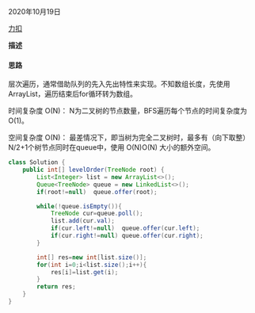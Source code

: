 2020年10月19日

[力扣](https://leetcode-cn.com/problems/cong-shang-dao-xia-da-yin-er-cha-shu-lcof/)

**描述**

#### 思路

层次遍历，通常借助队列的先入先出特性来实现。不知数组长度，先使用ArrayList，遍历结束后for循环转为数组。

时间复杂度 O(N)： N为二叉树的节点数量，BFS遍历每个节点的时间复杂度为O(1)。

空间复杂度 O(N)： 最差情况下，即当树为完全二叉树时，最多有（向下取整）N/2+1个树节点同时在queue中，使用 O(N)O(N) 大小的额外空间。

```java
class Solution {
    public int[] levelOrder(TreeNode root) {
        List<Integer> list = new ArrayList<>();
        Queue<TreeNode> queue = new LinkedList<>();
        if(root!=null)  queue.offer(root);

        while(!queue.isEmpty()){
            TreeNode cur=queue.poll();
            list.add(cur.val);
            if(cur.left!=null)  queue.offer(cur.left);
            if(cur.right!=null) queue.offer(cur.right);
        }

        int[] res=new int[list.size()];
        for(int i=0;i<list.size();i++){
            res[i]=list.get(i);
        }
        return res;
    }
}
```


